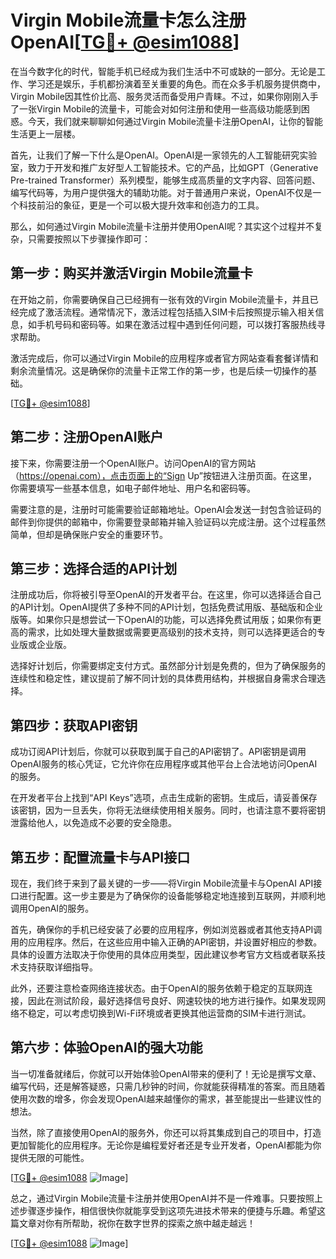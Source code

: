 # Virgin Mobile流量卡怎么注册OpenAI[[TG💪+ @esim1088](https://t.me/s/esim1088)]

在当今数字化的时代，智能手机已经成为我们生活中不可或缺的一部分。无论是工作、学习还是娱乐，手机都扮演着至关重要的角色。而在众多手机服务提供商中，Virgin Mobile因其性价比高、服务灵活而备受用户青睐。不过，如果你刚刚入手了一张Virgin Mobile的流量卡，可能会对如何注册和使用一些高级功能感到困惑。今天，我们就来聊聊如何通过Virgin Mobile流量卡注册OpenAI，让你的智能生活更上一层楼。

首先，让我们了解一下什么是OpenAI。OpenAI是一家领先的人工智能研究实验室，致力于开发和推广友好型人工智能技术。它的产品，比如GPT（Generative Pre-trained Transformer）系列模型，能够生成高质量的文字内容、回答问题、编写代码等，为用户提供强大的辅助功能。对于普通用户来说，OpenAI不仅是一个科技前沿的象征，更是一个可以极大提升效率和创造力的工具。

那么，如何通过Virgin Mobile流量卡注册并使用OpenAI呢？其实这个过程并不复杂，只需要按照以下步骤操作即可：

## 第一步：购买并激活Virgin Mobile流量卡

在开始之前，你需要确保自己已经拥有一张有效的Virgin Mobile流量卡，并且已经完成了激活流程。通常情况下，激活过程包括插入SIM卡后按照提示输入相关信息，如手机号码和密码等。如果在激活过程中遇到任何问题，可以拨打客服热线寻求帮助。

激活完成后，你可以通过Virgin Mobile的应用程序或者官方网站查看套餐详情和剩余流量情况。这是确保你的流量卡正常工作的第一步，也是后续一切操作的基础。

[[TG💪+ @esim1088](https://t.me/s/esim1088)]

## 第二步：注册OpenAI账户

接下来，你需要注册一个OpenAI账户。访问OpenAI的官方网站（https://openai.com），点击页面上的“Sign Up”按钮进入注册页面。在这里，你需要填写一些基本信息，如电子邮件地址、用户名和密码等。

需要注意的是，注册时可能需要验证邮箱地址。OpenAI会发送一封包含验证码的邮件到你提供的邮箱中，你需要登录邮箱并输入验证码以完成注册。这个过程虽然简单，但却是确保账户安全的重要环节。

## 第三步：选择合适的API计划

注册成功后，你将被引导至OpenAI的开发者平台。在这里，你可以选择适合自己的API计划。OpenAI提供了多种不同的API计划，包括免费试用版、基础版和企业版等。如果你只是想尝试一下OpenAI的功能，可以选择免费试用版；如果你有更高的需求，比如处理大量数据或需要更高级别的技术支持，则可以选择更适合的专业版或企业版。

选择好计划后，你需要绑定支付方式。虽然部分计划是免费的，但为了确保服务的连续性和稳定性，建议提前了解不同计划的具体费用结构，并根据自身需求合理选择。

## 第四步：获取API密钥

成功订阅API计划后，你就可以获取到属于自己的API密钥了。API密钥是调用OpenAI服务的核心凭证，它允许你在应用程序或其他平台上合法地访问OpenAI的服务。

在开发者平台上找到“API Keys”选项，点击生成新的密钥。生成后，请妥善保存该密钥，因为一旦丢失，你将无法继续使用相关服务。同时，也请注意不要将密钥泄露给他人，以免造成不必要的安全隐患。

## 第五步：配置流量卡与API接口

现在，我们终于来到了最关键的一步——将Virgin Mobile流量卡与OpenAI API接口进行配置。这一步主要是为了确保你的设备能够稳定地连接到互联网，并顺利地调用OpenAI的服务。

首先，确保你的手机已经安装了必要的应用程序，例如浏览器或者其他支持API调用的应用程序。然后，在这些应用中输入正确的API密钥，并设置好相应的参数。具体的设置方法取决于你使用的具体应用类型，因此建议参考官方文档或者联系技术支持获取详细指导。

此外，还要注意检查网络连接状态。由于OpenAI的服务依赖于稳定的互联网连接，因此在测试阶段，最好选择信号良好、网速较快的地方进行操作。如果发现网络不稳定，可以考虑切换到Wi-Fi环境或者更换其他运营商的SIM卡进行测试。

## 第六步：体验OpenAI的强大功能

当一切准备就绪后，你就可以开始体验OpenAI带来的便利了！无论是撰写文章、编写代码，还是解答疑惑，只需几秒钟的时间，你就能获得精准的答案。而且随着使用次数的增多，你会发现OpenAI越来越懂你的需求，甚至能提出一些建议性的想法。

当然，除了直接使用OpenAI的服务外，你还可以将其集成到自己的项目中，打造更加智能化的应用程序。无论你是编程爱好者还是专业开发者，OpenAI都能为你提供无限的可能性。

[[TG💪+ @esim1088](https://t.me/s/esim1088) ![Image](https://i.postimg.cc/4NQfJmqS/Snipaste-2025-05-13-00-14-12.png)]

总之，通过Virgin Mobile流量卡注册并使用OpenAI并不是一件难事。只要按照上述步骤逐步操作，相信很快你就能享受到这项先进技术带来的便捷与乐趣。希望这篇文章对你有所帮助，祝你在数字世界的探索之旅中越走越远！

[[TG💪+ @esim1088](https://t.me/s/esim1088) ![Image](https://i.postimg.cc/4NQfJmqS/Snipaste-2025-05-13-00-14-12.png)]